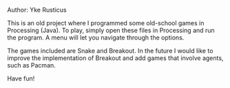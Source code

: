 Author: Yke Rusticus

This is an old project where I programmed some old-school games in Processing (Java). 
To play, simply open these files in Processing and run the program. 
A menu will let you navigate through the options.

The games included are Snake and Breakout. 
In the future I would like to improve the implementation of Breakout and add games that involve agents, such as Pacman.

Have fun!
